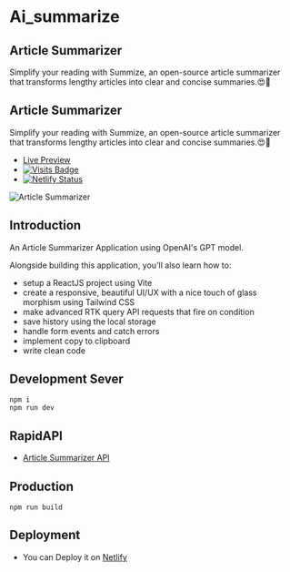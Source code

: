 # Ai_summarize 

## Article Summarizer

Simplify your reading with Summize, an open-source article summarizer </br>
that transforms lengthy articles into clear and concise summaries.😍💖

## Article Summarizer

Simplify your reading with Summize, an open-source article summarizer </br>
that transforms lengthy articles into clear and concise summaries.😍💖

- [Live Preview](https://article-summarize.netlify.app/)
- [![Visits Badge](https://visitor-badge.laobi.icu/badge?page_id=HackerWaSi)](https://hackerwasii.com)
- [![Netlify Status](https://api.netlify.com/api/v1/badges/3d574882-af2c-448b-a375-5fe4eddcf5d1/deploy-status)](https://app.netlify.com/sites/article-summarize/deploys)

![Article Summarizer](https://i.ibb.co/3fRgMgg/Screenshot-2023-04-23-121003.png)

## Introduction
An Article Summarizer Application using OpenAI's GPT model.
 
Alongside building this application, you'll also learn how to:
- setup a ReactJS project using Vite
- create a responsive, beautiful UI/UX with a nice touch of glass morphism using Tailwind CSS
- make advanced RTK query API requests that fire on condition
- save history using the local storage
- handle form events and catch errors
- implement copy to clipboard
- write clean code

## Development Sever 

`npm i` </br>
`npm run dev`

## RapidAPI
- [Article Summarizer API](https://rapidapi.com/restyler/api/article-extractor-and-summarizer)

## Production

`npm run build`

## Deployment

- You can Deploy it on [Netlify](https://app.netlify.com/)
